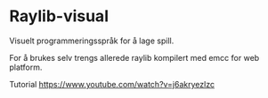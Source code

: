 # Raylib-visual

Visuelt programmeringsspråk for å lage spill.

For å brukes selv trengs allerede raylib kompilert med emcc for web platform.

Tutorial 
https://www.youtube.com/watch?v=j6akryezlzc
